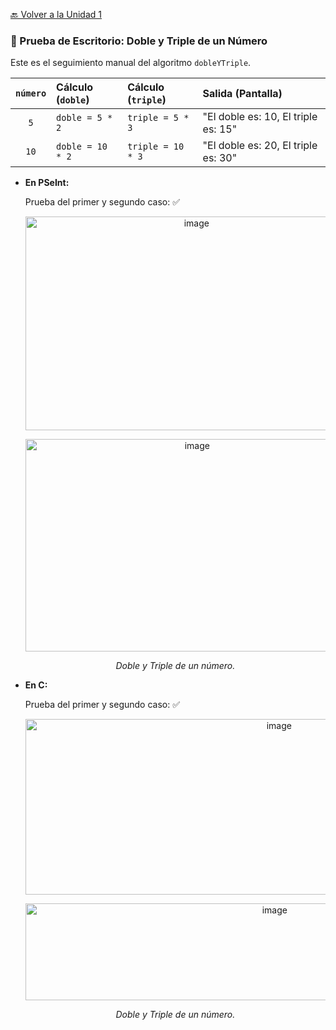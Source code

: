 [🔙 Volver a la Unidad 1](Unidad1.md)

### 🧪 Prueba de Escritorio: Doble y Triple de un Número

Este es el seguimiento manual del algoritmo `dobleYTriple`.

| `número` | Cálculo (`doble`) | Cálculo (`triple`) | Salida (Pantalla) |
| :---: | :--- | :--- | :--- |
| `5` | `doble = 5 * 2` | `triple = 5 * 3` | "El doble es: 10, El triple es: 15" |
| `10` | `doble = 10 * 2` | `triple = 10 * 3` | "El doble es: 20, El triple es: 30" |

 * **En PSeInt:**
 
   Prueba del primer y segundo caso: ✅

   <p align="center"><img width="532" height="342" alt="image" src="https://github.com/user-attachments/assets/48d11473-811a-46ad-884e-cc54636a0793" />
   <p align="center"><img width="534" height="340" alt="image" src="https://github.com/user-attachments/assets/ef53e990-177f-482a-b724-c4540cc47766" />
   <p align="center"><em><b></b> Doble y Triple de un número.</em>
</p>

 * **En C:**
 
   Prueba del primer y segundo caso: ✅

    <p align="center"><img width="796" height="281" alt="image" src="https://github.com/user-attachments/assets/687cf542-8268-46cf-a1b6-1c68180e4b8d" />
    <p align="center"><img width="782" height="155" alt="image" src="https://github.com/user-attachments/assets/d29a3d68-5d5b-4e8e-8997-1528525d6e99" />
    <p align="center"><em><b></b> Doble y Triple de un número.</em>
</p>
